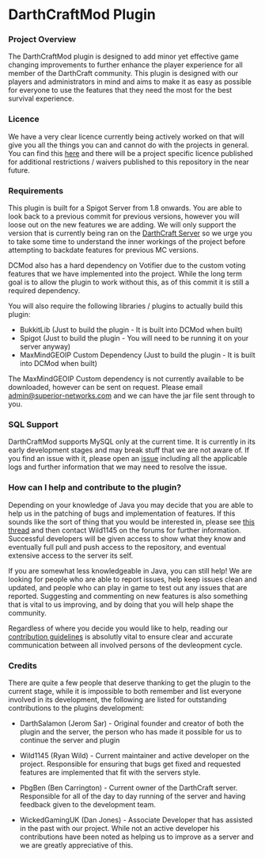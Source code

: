 # DarthCraftMod Plugin

### Project Overview

The DarthCraftMod plugin is designed to add minor yet effective game changing improvements to further enhance the player experience for all member of the DarthCraft community. This plugin is designed with our players and administrators in mind and aims to make it as easy as possible for everyone to use the features that they need the most for the best survival experience.

### Licence

We have a very clear licence currently being actively worked on that will give you all the things you can and cannot do with the projects in general. You can find this [here](https://github.com/Superior-Development/Licence) and there will be a project specific licence published for additional restrictions / waivers published to this repository in the near future. 

### Requirements

This plugin is built for a Spigot Server from 1.8 onwards. You are able to look back to a previous commit for previous versions, however you will loose out on the new features we are adding. We will only support the version that is currently being ran on the [DarthCraft Server](http://www.darthcraft.net) so we urge you to take some time to understand the inner workings of the project before attempting to backdate features for previous MC versions. 

DCMod also has a hard dependency on Votifier due to the custom voting features that we have implemented into the project. While the long term goal is to allow the plugin to work without this, as of this commit it is still a required dependency.

You will also require the following libraries / plugins to actually build this plugin:

 - BukkitLib (Just to build the plugin - It is built into DCMod when built)
 - Spigot (Just to build the plugin - You will need to be running it on your server anyway)
 - MaxMindGEOIP Custom Dependency (Just to build the plugin - It is built into DCMod when built)
 
The MaxMindGEOIP Custom dependency is not currently available to be downloaded, however can be sent on request. Please email [admin@superior-networks.com](mailto:admin@superior-networks.com) and we can have the jar file sent through to you. 

### SQL Support

DarthCraftMod supports MySQL only at the current time. It is currently in its early development stages and may break stuff that we are not aware of. If you find an issue with it, please open an [issue](https://github.com/DarthCraft/DarthCraft/issues) including all the applicable logs and further information that we may need to resolve the issue.

### How can I help and contribute to the plugin?

Depending on your knowledge of Java you may decide that you are able to help us in the patching of bugs and implementation of features. If this sounds like the sort of thing that you would be interested in, please see [this thread](https://www.darthcraft.net/forums/showthread.php?tid=2369) and then contact Wild1145 on the forums for further information. Successful developers will be given access to show what they know and eventually full pull and push access to the repository, and eventual extensive access to the server its self. 

If you are somewhat less knowledgeable in Java, you can still help! We are looking for people who are able to report issues, help keep issues clean and updated, and people who can play in game to test out any issues that are reported. Suggesting and commenting on new features is also something that is vital to us improving, and by doing that you will help shape the community.

Regardless of where you decide you would like to help, reading our [contribution guidelines](https://github.com/DarthCraft/DarthCraft/blob/master/CONTRIBUTING.md) is absolutly vital to ensure clear and accurate communication between all involved persons of the devleopment cycle.

### Credits

There are quite a few people that deserve thanking to get the plugin to the current stage, while it is impossible to both remember and list everyone involved in its development, the following are listed for outstanding contributions to the plugins development:

 - DarthSalamon (Jerom Sar) - Original founder and creator of both the plugin and the server, the person who has made it possible for us to continue the server and plugin 
 
 - Wild1145 (Ryan Wild) - Current maintainer and active developer on the project. Responsible for ensuring that bugs get fixed and requested features are implemented that fit with the servers style.
 
 - PbgBen (Ben Carrington) - Current owner of the DarthCraft server. Responsible for all of the day to day running of the server and having feedback given to the development team.
 
 - WickedGamingUK (Dan Jones) - Associate Developer that has assisted in the past with our project. While not an active developer his contributions have been noted as helping us to improve as a server and we are greatly appreciative of this. 